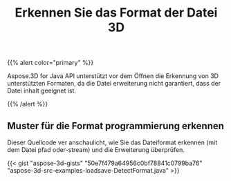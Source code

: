 ﻿---
title: Erkennen Sie das Format der Datei 3D
type: docs
weight: 10
url: /de/java/detect-format-of-3d-file/
description: Aspose.3D for Java API unterstützt vor dem Öffnen die Erkennung von 3D unterstützten Formaten, da die Datei erweiterung nicht garantiert, dass der Datei inhalt geeignet ist.
---
{{% alert color="primary" %}} 

Aspose.3D for Java API unterstützt vor dem Öffnen die Erkennung von 3D unterstützten Formaten, da die Datei erweiterung nicht garantiert, dass der Datei inhalt geeignet ist.

{{% /alert %}} 
## **Muster für die Format programmierung erkennen**
Dieser Quellcode ver anschaulicht, wie Sie das Dateiformat erkennen (mit dem Datei pfad oder-stream) und die Erweiterung überprüfen.

{{< gist "aspose-3d-gists" "50e7f479a64956c0bf78841c0799ba76" "aspose-3d-src-examples-loadsave-DetectFormat.java" >}}




